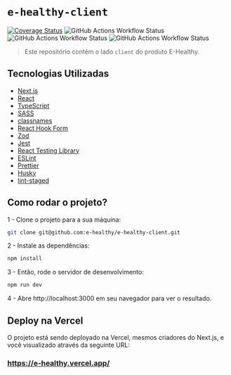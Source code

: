 # `e-healthy-client`

[![Coverage Status](https://coveralls.io/repos/github/e-healthy/e-healthy-client/badge.svg?branch=main)](https://coveralls.io/github/e-healthy/e-healthy-client?branch=main) ![GitHub Actions Workflow Status](https://img.shields.io/github/actions/workflow/status/e-healthy/e-healthy-client/.github%2Fworkflows%2Fbuild.yml) ![GitHub Actions Workflow Status](https://img.shields.io/github/actions/workflow/status/e-healthy/e-healthy-client/.github%2Fworkflows%2Fdeploy.yml)
![GitHub Actions Workflow Status](https://img.shields.io/github/actions/workflow/status/e-healthy/e-healthy-client/.github%2Fworkflows%2Fpreview.yml)

> Este repositório contém o lado `client` do produto E-Healthy.

## Tecnologias Utilizadas
- [Next.js](https://nextjs.org/) 
- [React](https://react.dev/)
- [TypeScript](https://www.typescriptlang.org/)
- [SASS](https://sass-lang.com/)
- [classnames](https://github.com/JedWatson/classnames)
- [React Hook Form](https://react-hook-form.com/)
- [Zod](https://zod.dev/)
- [Jest](https://jestjs.io/pt-BR/) 
- [React Testing Library](https://testing-library.com/docs/react-testing-library/intro/)
- [ESLint](https://eslint.org/) 
- [Prettier](https://prettier.io/)
- [Husky](https://typicode.github.io/husky/) 
- [lint-staged](https://github.com/lint-staged/lint-staged)


## Como rodar o projeto?
1 - Clone o projeto para a sua máquina: 
  ```bash
  git clone git@github.com:e-healthy/e-healthy-client.git
  ```


2 - Instale as dependências: 
```bash
npm install
```

3 - Então, rode o servidor de desenvolvimento: 

```bash
npm run dev
```

4 - Abre http://localhost:3000 em seu navegador para ver o resultado.


## Deploy na Vercel

O projeto está sendo deployado na Vercel, mesmos criadores do Next.js, e você visualizado através da seguinte URL: 
### https://e-healthy.vercel.app/